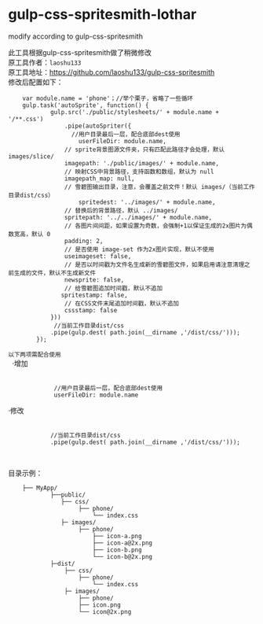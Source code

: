# gulp-css-spritesmith-lothar
modify according to gulp-css-spritesmith

此工具根据gulp-css-spritesmith做了稍微修改<br />
原工具作者：`laoshu133` <br />
原工具地址：https://github.com/laoshu133/gulp-css-spritesmith <br />
修改后配置如下：

        var module.name = 'phone'；//举个栗子，省略了一些循环 
        gulp.task('autoSprite', function() { 
                gulp.src('./public/stylesheets/' + module.name + '/**.css') 
                    .pipe(autoSpriter({ 
                      //用户目录最后一层，配合底部dest使用
                        userFileDir: module.name, 
                    // sprite背景图源文件夹，只有匹配此路径才会处理，默认 images/slice/ 
                    imagepath: './public/images/' + module.name, 
                    // 映射CSS中背景路径，支持函数和数组，默认为 null 
                    imagepath_map: null,
                    // 雪碧图输出目录，注意，会覆盖之前文件！默认 images/（当前工作目录dist/css）
                        spritedest: '../images/' + module.name,
                    // 替换后的背景路径，默认 ../images/ 
                    spritepath: '../../images/' + module.name, 
                    // 各图片间间距，如果设置为奇数，会强制+1以保证生成的2x图片为偶数宽高，默认 0 
                    padding: 2, 
                    // 是否使用 image-set 作为2x图片实现，默认不使用
                    useimageset: false,
                    // 是否以时间戳为文件名生成新的雪碧图文件，如果启用请注意清理之前生成的文件，默认不生成新文件
                    newsprite: false,
                    // 给雪碧图追加时间戳，默认不追加
                   spritestamp: false,
                    // 在CSS文件末尾追加时间戳，默认不追加
                    cssstamp: false
                }))
                 //当前工作目录dist/css
                .pipe(gulp.dest( path.join(__dirname ,'/dist/css/')));
            });
`以下两项需配合使用` 
<br /> 
·增加 <br /> 
                 
                 //用户目录最后一层，配合底部dest使用
                 userFileDir: module.name      
·修改 <br />                  
                
                //当前工作目录dist/css
                .pipe(gulp.dest( path.join(__dirname ,'/dist/css/')));
          
                
                
                
目录示例：

        ├── MyApp/ 
                ├──public/ 
                   ├── css/ 
                        ├── phone/ 
                            └── index.css 
                   ├─ images/ 
                        ├── phone/ 
                            ├── icon-a.png 
                            ├── icon-a@2x.png 
                            ├── icon-b.png 
                            └── icon-b@2x.png 
                ├─dist/
                    ├── css/
                        ├── phone/
                            └── index.css 
                    ├─ images/ 
                        ├── phone/ 
                        ├── icon.png
                        └── icon@2x.png
